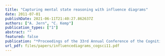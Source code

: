 ```yaml
---
title: "Capturing mental state reasoning with influence diagrams"
date: 2011-07-01
publishDate: 2021-06-11T21:40:27.862637Z
authors: ["A. Jern", "C. Kemp"]
publication_types: ["1"]
abstract: ""
featured: false
publication: "*Proceedings of the 33rd Annual Conference of the Cognitive Science Society*"
url_pdf: files/papers/influencediagrams_cogsci11.pdf
---
```


